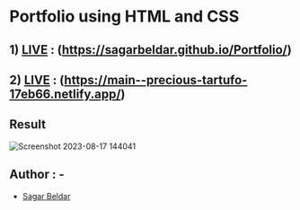 # Portfolio using HTML and CSS

## 1) [LIVE](https://sagarbeldar.github.io/Portfolio/) : (https://sagarbeldar.github.io/Portfolio/)

## 2) [LIVE](https://main--precious-tartufo-17eb66.netlify.app/) : (https://main--precious-tartufo-17eb66.netlify.app/)
## Result

![Screenshot 2023-08-17 144041](https://github.com/SagarBeldar/Portfolio/assets/125826813/ba89a733-0d4f-4b3d-ad98-7ebe353e937d)

## Author : -

- [Sagar Beldar](https://github.com/SagarBeldar)
 
